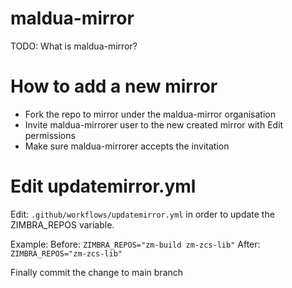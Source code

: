 # maldua-mirror
TODO: What is maldua-mirror?

# How to add a new mirror

* Fork the repo to mirror under the maldua-mirror organisation
* Invite maldua-mirrorer user to the new created mirror with Edit permissions
* Make sure maldua-mirrorer accepts the invitation

# Edit updatemirror.yml

Edit: `.github/workflows/updatemirror.yml` in order to update the ZIMBRA_REPOS variable.

Example:
Before:
`ZIMBRA_REPOS="zm-build zm-zcs-lib"`
After:
`ZIMBRA_REPOS="zm-zcs-lib"`

Finally commit the change to main branch
